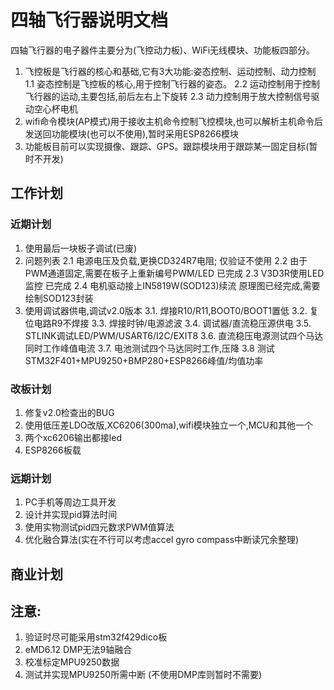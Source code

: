 # 四轴飞行器说明文档
四轴飞行器的电子器件主要分为(飞控动力板)、WiFi无线模块、功能板四部分。
1. 飞控板是飞行器的核心和基础,它有3大功能:姿态控制、运动控制、动力控制
   1.1 姿态控制是飞控板的核心,用于控制飞行器的姿态。
   2.2 运动控制用于控制飞行器的运动,主要包括,前后左右上下旋转
   2.3 动力控制用于放大控制信号驱动空心杯电机
2. wifi命令模块\(AP模式\)用于接收主机命令控制飞控模块,也可以解析主机命令后发送回功能模块\(也可以不使用\),暂时采用ESP8266模块
3. 功能板目前可以实现摄像、跟踪、GPS。跟踪模块用于跟踪某一固定目标\(暂时不开发\)

## 工作计划
### 近期计划
1. 使用最后一块板子调试(已废)
2. 问题列表
   2.1 电源电压及负载,更换CD324R7电阻;                  仅验证不使用
   2.2 由于PWM通道固定,需要在板子上重新编号PWM/LED      已完成
   2.3 V3D3R使用LED监控                                 已完成
   2.4 电机驱动接上IN5819W(SOD123)续流                  原理图已经完成,需要绘制SOD123封装
3. 使用调试器供电,调试v2.0版本
   3.1. 焊接R10/R11,BOOT0/BOOT1置低
   3.2. 复位电路R9不焊接
   3.3. 焊接时钟/电源滤波
   3.4. 调试器/直流稳压源供电
   3.5. STLINK调试LED/PWM/USART6/I2C/EXIT8
   3.6. 直流稳压电源测试四个马达同时工作峰值电流
   3.7. 电池测试四个马达同时工作,压降
   3.8  测试STM32F401+MPU9250+BMP280+ESP8266峰值/均值功率 

### 改板计划
1. 修复v2.0检查出的BUG
2. 使用低压差LDO改版,XC6206(300ma),wifi模块独立一个,MCU和其他一个
3. 两个xc6206输出都接led
4. ESP8266板载

### 远期计划
1. PC手机等周边工具开发
2. 设计并实现pid算法时间
3. 使用实物测试pid四元数求PWM值算法
4. 优化融合算法(实在不行可以考虑accel gyro compass中断读冗余整理)

## 商业计划

## 注意:
1. 验证时尽可能采用stm32f429dico板
2. eMD6.12 DMP无法9轴融合
3. 校准标定MPU9250数据
4. 测试并实现MPU9250所需中断 (不使用DMP库则暂时不需要)

